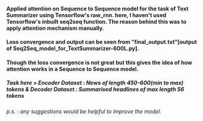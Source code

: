 #### Applied attention on Sequence to Sequence model for the task of Text Summarizer using Tensorflow's raw_rnn. here, I haven't used Tensorflow's inbuilt seq2seq function. The reason behind this was to apply attention mechanism manually.
#### Loss convergence and output can be seen from "final_output.txt"[output of Seq2Seq_model_for_TextSummarizer-600L.py].
#### Though the loss convergence is not great but this gives the idea of how attention works in a Sequence to Sequence model.
##### Task here > Encoder Dataset : News of length 450-600(min to max) tokens & Decoder Dataset : Summarised headlines of max length 56 tokens
###### p.s. : any suggestions would be helpful to improve the model. 

